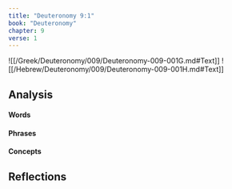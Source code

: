 ```yaml
---
title: "Deuteronomy 9:1"
book: "Deuteronomy"
chapter: 9
verse: 1
---
```

![[/Greek/Deuteronomy/009/Deuteronomy-009-001G.md#Text]]
![[/Hebrew/Deuteronomy/009/Deuteronomy-009-001H.md#Text]]

## Analysis

#### Words

#### Phrases

#### Concepts

## Reflections
